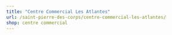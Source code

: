 ```yaml
---
title: "Centre Commercial Les Atlantes"
url: /saint-pierre-des-corps/centre-commercial-les-atlantes/
shop: centre commercial
---
```

